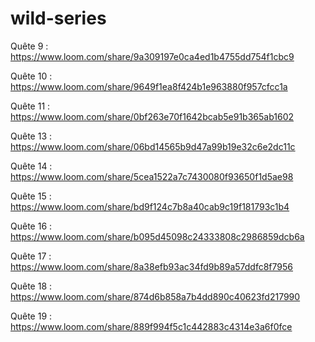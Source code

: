 # wild-series

Quête 9 : https://www.loom.com/share/9a309197e0ca4ed1b4755dd754f1cbc9

Quête 10 : https://www.loom.com/share/9649f1ea8f424b1e963880f957cfcc1a

Quête 11 : https://www.loom.com/share/0bf263e70f1642bcab5e91b365ab1602

Quête 13 : https://www.loom.com/share/06bd14565b9d47a99b19e32c6e2dc11c

Quête 14 : https://www.loom.com/share/5cea1522a7c7430080f93650f1d5ae98

Quête 15 : https://www.loom.com/share/bd9f124c7b8a40cab9c19f181793c1b4

Quête 16 : https://www.loom.com/share/b095d45098c24333808c2986859dcb6a

Quête 17 : https://www.loom.com/share/8a38efb93ac34fd9b89a57ddfc8f7956

Quête 18 : https://www.loom.com/share/874d6b858a7b4dd890c40623fd217990

Quête 19 : https://www.loom.com/share/889f994f5c1c442883c4314e3a6f0fce
